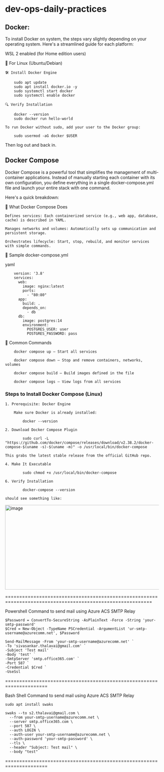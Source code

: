 # dev-ops-daily-practices

## Docker:

To install Docker on system, the steps vary slightly depending on your operating system. Here's a streamlined guide for each platform:

WSL 2 enabled (for Home edition users)

🐧 For Linux (Ubuntu/Debian)
    
    🛠️ Install Docker Engine
    
        sudo apt update
        sudo apt install docker.io -y
        sudo systemctl start docker
        sudo systemctl enable docker
    
    🔍 Verify Installation
    
        docker --version
        sudo docker run hello-world
    
    To run Docker without sudo, add your user to the Docker group:
    
        sudo usermod -aG docker $USER

Then log out and back in.

## Docker Compose

Docker Compose is a powerful tool that simplifies the management of multi-container applications. 
Instead of manually starting each container with its own configuration, you define everything in a single docker-compose.yml file 
and launch your entire stack with one command. 

Here's a quick breakdown:

🧩 What Docker Compose Does
    
    Defines services: Each containerized service (e.g., web app, database, cache) is described in YAML.
    
    Manages networks and volumes: Automatically sets up communication and persistent storage.
    
    Orchestrates lifecycle: Start, stop, rebuild, and monitor services with simple commands.

📄 Sample docker-compose.yml

yaml
        
        version: '3.8'
        services:
          web:
            image: nginx:latest
            ports:
              - "80:80"
          app:
            build: .
            depends_on:
              - db
          db:
            image: postgres:14
            environment:
              POSTGRES_USER: user
              POSTGRES_PASSWORD: pass
              
🚀 Common Commands
        
        docker compose up – Start all services
        
        docker compose down – Stop and remove containers, networks, volumes
        
        docker compose build – Build images defined in the file
        
        docker compose logs – View logs from all services

### Steps to Install Docker Compose (Linux)
    
    1. Prerequisite: Docker Engine
       
        Make sure Docker is already installed:
        
            docker --version
    
    2. Download Docker Compose Plugin
    
            sudo curl -L "https://github.com/docker/compose/releases/download/v2.38.2/docker-compose-$(uname -s)-$(uname -m)" -o /usr/local/bin/docker-compose
       
    This grabs the latest stable release from the official GitHub repo.
    
    4. Make It Executable
    
            sudo chmod +x /usr/local/bin/docker-compose
       
    6. Verify Installation
    
            docker-compose --version
       
    should see something like:
    
<img width="760" height="276" alt="image" src="https://github.com/user-attachments/assets/2cbf3b53-56fb-4d24-b184-1fa7e539fc31" />


==========================================================================================================

Powershell Command to send mail using Azure ACS SMTP Relay
    
    $Password = ConvertTo-SecureString -AsPlainText -Force -String 'your-smtp-password'
    $Cred = New-Object -TypeName PSCredential -ArgumentList 'ur-smtp-username@azurecomm.net', $Password
    
    Send-MailMessage -From 'your-smtp-username@azurecomm.net' `
    -To 'sivasankar.thalavai@gmail.com' `
    -Subject 'Test mail' `
    -Body 'test' `
    -SmtpServer 'smtp.office365.com' `
    -Port 587 `
    -Credential $Cred `
    -UseSsl


=====================================================================

Bash Shell Command to send mail using Azure ACS SMTP Relay

    sudo apt install swaks
    
    swaks --to s2.thalavai@gmail.com \
      --from your-smtp-username@azurecomm.net \
      --server smtp.office365.com \
      --port 587 \
      --auth LOGIN \
      --auth-user your-smtp-username@azurecomm.net \
      --auth-password 'your-smtp-password' \
      --tls \
      --header "Subject: Test mail" \
      --body "test"
  

=====================================================================
